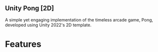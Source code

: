 ## Unity Pong [2D]
A simple yet engaging implementation of the timeless arcade game, Pong, developed using Unity 2022's 2D template.

# Features

